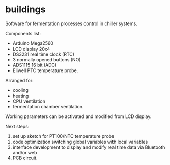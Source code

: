 # buildings


Software for fermentation processes control in chiller systems.

Components list:
- Arduino Mega2560
- LCD display 20x4
- DS3231 real time clock (RTC)
- 3 normally opened buttons (NO)
- ADS1115 16 bit (ADC)
- Eliwell PTC temperature probe.

Arranged for:
- cooling
- heating
- CPU ventilation
- fermentation chamber ventilation.

Working parameters can be activated and modified from LCD display.

Next steps:
1) set up sketch for PT100/NTC temperature probe
2) code optimization switching global variables with local variables
3) interface development to display and modify real time data via Bluetooth and/or web
4) PCB circuit.
